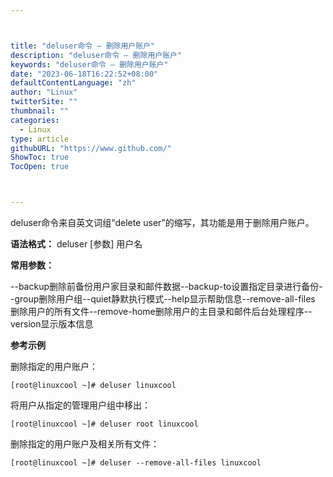 ```yaml
---



title: "deluser命令 – 删除用户账户"
description: "deluser命令 – 删除用户账户"
keywords: "deluser命令 – 删除用户账户"
date: "2023-06-18T16:22:52+08:00"
defaultContentLanguage: "zh"
author: "Linux"
twitterSite: ""
thumbnail: ""
categories:
  - Linux
type: article
githubURL: "https://www.github.com/"
ShowToc: true
TocOpen: true



---
```


deluser命令来自英文词组“delete user”的缩写，其功能是用于删除用户账户。

**语法格式：** deluser [参数] 用户名

**常用参数：**

--backup删除前备份用户家目录和邮件数据--backup-to设置指定目录进行备份--group删除用户组--quiet静默执行模式--help显示帮助信息--remove-all-files 删除用户的所有文件--remove-home删除用户的主目录和邮件后台处理程序--version显示版本信息

**参考示例**

删除指定的用户账户：

```
[root@linuxcool ~]# deluser linuxcool
```

将用户从指定的管理用户组中移出：

```
[root@linuxcool ~]# deluser root linuxcool
```

删除指定的用户账户及相关所有文件：

```
[root@linuxcool ~]# deluser --remove-all-files linuxcool
```